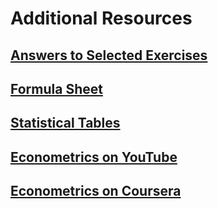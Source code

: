 # Additional Resources

## [Answers to Selected Exercises](http://www.principlesofeconometrics.com/poe4/answers/poe4answers.pdf)

## [Formula Sheet](http://www.principlesofeconometrics.com/poe4/poe4formulas.pdf)

## [Statistical Tables](http://www.principlesofeconometrics.com/poe4/poe4tables.pdf)

## [Econometrics on YouTube](https://www.youtube.com/playlist?list=PLwJRxp3blEvZyQBTTOMFRP_TDaSdly3gU)

## [Econometrics on Coursera](https://www.coursera.org/learn/erasmus-econometrics)